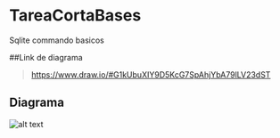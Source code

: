# TareaCortaBases
Sqlite commando basicos

##Link de diagrama 

> https://www.draw.io/#G1kUbuXIY9D5KcG7SpAhjYbA79lLV23dST

## Diagrama

![alt text](TareaCortaBases/TareaBases.PNG)
    
